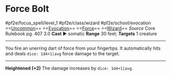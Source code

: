 # Force Bolt
#pf2e/focus_spell/level_1 #pf2e/class/wizard #pf2e/school/evocation 
==[Uncommon](../../../../../TTRPGShare-Pathfinder-2E-Vault/rules/traits/uncommon.md)== ==[Evocation](../../../../../TTRPGShare-Pathfinder-2E-Vault/rules/traits/evocation.md)== ==[Force](../../../../../TTRPGShare-Pathfinder-2E-Vault/rules/traits/force.md)== ==[Wizard](../../../../../TTRPGShare-Pathfinder-2E-Vault/rules/traits/wizard.md)==
*Source* Core Rulebook pg. 407 3.0
**Cast** ► somatic
**Range** 30 feet; **Targets** 1 creature

---
You fire an unerring dart of force from your fingertips. It automatically hits and deals `dice: 1d4+1|avg` force damage to the target.

<hr>

**Heightened (+2)** The damage increases by `dice: 1d4+1|avg`.